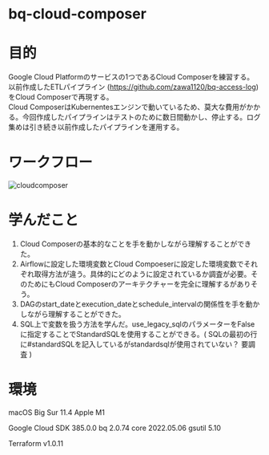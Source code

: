 # bq-cloud-composer

# 目的
Google Cloud Platformのサービスの1つであるCloud Composerを練習する。</br>
以前作成したETLパイプライン (https://github.com/zawa1120/bq-access-log) をCloud Composerで再現する。</br>
Cloud ComposerはKubernentesエンジンで動いているため、莫大な費用がかかる。今回作成したパイプラインはテストのために数日間動かし、停止する。ログ集めは引き続き以前作成したパイプラインを運用する。

# ワークフロー
![cloudcomposer](https://user-images.githubusercontent.com/58725085/168479731-ffea5bb3-98fc-4204-a3ed-0e12229cf590.png)

# 学んだこと
1. Cloud Composerの基本的なことを手を動かしながら理解することができた。
2. Airflowに設定した環境変数とCloud Compoeserに設定した環境変数でそれぞれ取得方法が違う。具体的にどのように設定されているか調査が必要。そのためにもCloud Composerのアーキテクチャーを完全に理解するがありそう。
3. DAGのstart_dateとexecution_dateとschedule_intervalの関係性を手を動かしながら理解することができた。
4. SQL上で変数を扱う方法を学んだ。use_legacy_sqlのパラメーターをFalseに指定することでStandardSQLを使用することができる。( SQLの最初の行に#standardSQLを記入しているがstandardsqlが使用されていない？ 要調査 )

# 環境

macOS Big Sur 11.4 Apple M1

Google Cloud SDK 385.0.0
bq 2.0.74
core 2022.05.06
gsutil 5.10

Terraform v1.0.11
